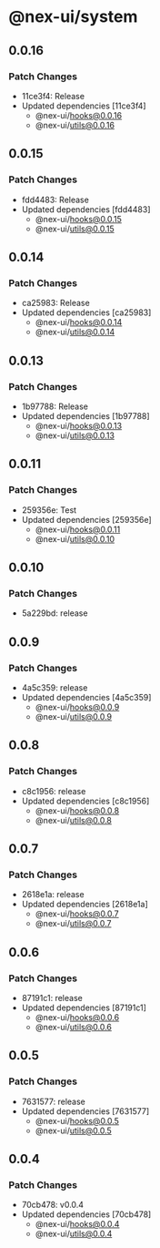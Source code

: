 # @nex-ui/system

## 0.0.16

### Patch Changes

- 11ce3f4: Release
- Updated dependencies [11ce3f4]
  - @nex-ui/hooks@0.0.16
  - @nex-ui/utils@0.0.16

## 0.0.15

### Patch Changes

- fdd4483: Release
- Updated dependencies [fdd4483]
  - @nex-ui/hooks@0.0.15
  - @nex-ui/utils@0.0.15

## 0.0.14

### Patch Changes

- ca25983: Release
- Updated dependencies [ca25983]
  - @nex-ui/hooks@0.0.14
  - @nex-ui/utils@0.0.14

## 0.0.13

### Patch Changes

- 1b97788: Release
- Updated dependencies [1b97788]
  - @nex-ui/hooks@0.0.13
  - @nex-ui/utils@0.0.13

## 0.0.11

### Patch Changes

- 259356e: Test
- Updated dependencies [259356e]
  - @nex-ui/hooks@0.0.11
  - @nex-ui/utils@0.0.10

## 0.0.10

### Patch Changes

- 5a229bd: release

## 0.0.9

### Patch Changes

- 4a5c359: release
- Updated dependencies [4a5c359]
  - @nex-ui/hooks@0.0.9
  - @nex-ui/utils@0.0.9

## 0.0.8

### Patch Changes

- c8c1956: release
- Updated dependencies [c8c1956]
  - @nex-ui/hooks@0.0.8
  - @nex-ui/utils@0.0.8

## 0.0.7

### Patch Changes

- 2618e1a: release
- Updated dependencies [2618e1a]
  - @nex-ui/hooks@0.0.7
  - @nex-ui/utils@0.0.7

## 0.0.6

### Patch Changes

- 87191c1: release
- Updated dependencies [87191c1]
  - @nex-ui/hooks@0.0.6
  - @nex-ui/utils@0.0.6

## 0.0.5

### Patch Changes

- 7631577: release
- Updated dependencies [7631577]
  - @nex-ui/hooks@0.0.5
  - @nex-ui/utils@0.0.5

## 0.0.4

### Patch Changes

- 70cb478: v0.0.4
- Updated dependencies [70cb478]
  - @nex-ui/hooks@0.0.4
  - @nex-ui/utils@0.0.4
